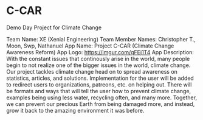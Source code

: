 # C-CAR
Demo Day Project for Climate Change

Team Name: XE (Xenial Engineering)
Team Member Names: Christopher T., Moon, Swp, Nathanuel
App Name: Project C-CAR (Climate Change Awareness Reform)
App Logo: https://imgur.com/qFEj1T4
App Description: With the constant issues that continously arise in the world, many people begin to not realize one of the bigger issues in the world, climate change. Our project tackles climate change head on to spread awareness on statistics, articles, and solutions. Implementation for the user will be added to redirect users to organizations, patreons, etc. on helping out. There will be formats and ways that will tell the user how to prevent climate change, examples being using less water, recycling often, and many more. Together, we can prevent our precious Earth from being damaged more, and instead, grow it back to the amazing environment it was before.
